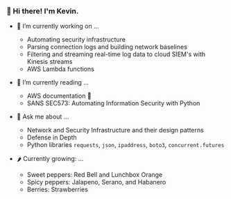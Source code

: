 ### 👋 Hi there! I'm Kevin.

- 🔭 I’m currently working on ...
    - Automating security infrastructure    
    - Parsing connection logs and building network baselines     
    - Filtering and streaming real-time log data to cloud SIEM's with Kinesis streams   
    - AWS Lambda functions
       
- 🌱 I’m currently reading ...
    - AWS documentation 😤
    - SANS SEC573: Automating Information Security with Python

- 💬 Ask me about ...
    - Network and Security Infrastructure and their design patterns
    - Defense in Depth
    - Python libraries `requests`, `json`, `ipaddress`, `boto3`, `concurrent.futures`

- 🌶 Currently growing: ...
    - Sweet peppers: Red Bell and Lunchbox Orange
    - Spicy peppers: Jalapeno, Serano, and Habanero
    - Berries: Strawberries 
